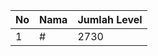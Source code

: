| No | Nama            | Jumlah Level |
|----|-----------------|--------------|
| 1  | #    |    2730        |
